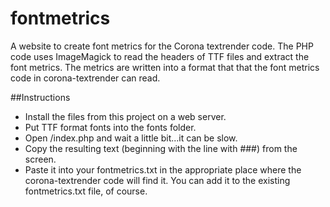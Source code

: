 # fontmetrics
A website to create font metrics for the Corona textrender code. The PHP code uses ImageMagick to read the headers of TTF files and extract the font metrics.
The metrics are written into a format that that the font metrics code in corona-textrender can read.

##Instructions
* Install the files from this project on a web server.
* Put TTF format fonts into the fonts folder.
* Open /index.php and wait a little bit...it can be slow.
* Copy the resulting text (beginning with the line with ###) from the screen.
* Paste it into your fontmetrics.txt in the appropriate place where the corona-textrender code will find it. You can add it to the existing fontmetrics.txt file, of course.
